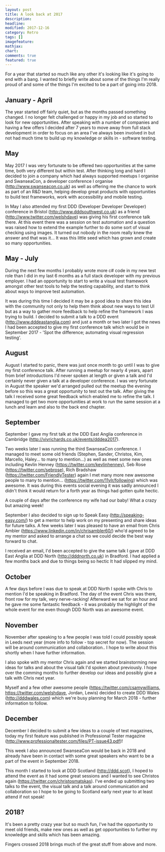```yaml
---
layout: post
title: A look back at 2017
description: 
headline: 
modified: 2017-12-16
category: Retro
tags: []
imagefeature: 
mathjax: 
chart: 
comments: true
featured: true
---
```


For a year that started so much like any other it's looking like it's going to end with a bang. I wanted to briefly write about some of the things I'm really proud of and some of the things I'm excited to be a part of going into 2018. 

## January - April

The year started off fairly quiet, but as the months passed something changed. I no longer felt challenged or happy in my job and so started to look for new opportunities. After speaking with a number of companies and having a few offers I decided after 7 years to move away from full stack development in order to focus on an area I've always been involved in but not had much time to build up my knowledge or skills in - software testing.

## May

May 2017 I was very fortunate to be offered two opportunities at the same time, both very different but within test. After thinking long and hard I decided to join a company which had always supported meetups I organise and SwanseaCon, a developer conference I organise (http://www.swanseacon.co.uk) as well as offering me the chance to work as part of an R&D team, helping develop great products with opportunities to build test frameworks, work with accessibility and mobile testing. 

In May I also attended my first DDD (Developer Developer Developer) conference in Bristol (http://www.dddsouthwest.co.uk) as a friend (http://www.twitter.com/welshdave) was giving his first conference talk there. At this event there was a session on test automation and a question was raised how to extend the example further to do some sort of visual checking using images. It turned out nobody in the room really knew the answer and that was it... It was this little seed which has grown and create so many opportunities.

## May - July

During the next few months I probably wrote more c# code in my new test role than I did in my last 6 months as a full stack developer with my previous employer. I had an opportunity to start to write a visual test framework amongst other test tools to help the testing capability, and start to think about ways to improve test automation.

It was during this time I decided it may be a good idea to share this idea with the community not only to help them think about new ways to test UI but as a way to gather more feedback to help refine the framework I was trying to build. I decided to submit a talk to a DDD event (http://www.dddeastanglia.com) and just a month or two later I got the news I had been accepted to give my first conference talk which would be in September 2017 - 'Spot the difference; automating visual regression testing'.

## August 

August I started to panic, there was just once month to go until I was to give my first conference talk. After running a meetup for nearly 4 years, apart from brief introductions I'd never spoken at length or given a talk and I'd certainly never given a talk at a developer conference. I was very fortunate in August the speaker we'd arranged pulled out the meetup the evening before so this was a great opportunity to test out the talk. After giving the talk I received some great feedback which enabled me to refine the talk. I managed to get two more opportunities at work to run the same session at a lunch and learn and also to the back end chapter.

## September 

September I gave my first talk at the DDD East Anglia conference in Cambridge (http://vivrichards.co.uk/events/dddea2017). 

Two weeks later I was running the third SwanseaCon conference. I managed to meet some old friends (Stephen, Sander, Christos, Kim, Marcello, Haley... to many to mention...) as well as meet some new ones including Kevlin Henney (https://twitter.com/kevlinhenney), Seb Rose (https://twitter.com/sebrose), Rich Bradshaw (https://twitter.com/FriendlyTester) again I met many more new awesome people to many to mention... (https://twitter.com/11vlr/following) which was awesome. It was during this events social evening it was sadly announced I didn't think it would return for a forth year as things had gotten quite hectic. 

A couple of days after the conference my wife had our baby! What a crazy but amazing week!

September I also decided to sign up to Speak Easy (http://speaking-easy.com/) to get a mentor to help work on my presenting and share ideas for future talks. A few weeks later I was pleased to have an email from Chris Ambler (https://www.linkedin.com/in/chrisambler60/) who'd agreed to be my mentor and asked to arrange a chat so we could decide the best way forward to chat.

I received an email, I'd been accepted to give the same talk I gave at DDD East Anglia at DDD North (http://dddnorth.co.uk) in Bradford. I had applied a few months back and due to things being so hectic It had slipped my mind. 

## October

A few days before I was due to speak at DDD North I spoke with Chris to mention I'd be speaking in Bradford. The day of the event Chris was there, front row for my talk, very nerve-racking! Afterward we sat for an hour and he gave me some fantastic feedback - it was probably the highlight of the whole event for me even though DDD North was an awesome event.

## November

November after speaking to a few people I was told I could possibly speak in Leeds next year (more info to follow - top secret for now). The session will be around communication and collaboration.. I hope to write about this shortly when I have further information. 

I also spoke with my mentor Chris again and we started brainstorming new ideas for talks and about the visual talk I'd spoken about previously. I hope over the comming months to further develop our ideas and possibly give a talk with Chris next year.

Myself and a few other awesome people (https://twitter.com/csamywilliams, https://twitter.com/welshdave, Jordan, Lewis) decided to create DDD Wales (http://dddwales.com) which we're busy planning for March 2018 - further information to follow.

## December 

December I decided to submit a few ideas to a couple of test magazines, today my first feature was published in Professional Tester magazine (http://www.professionaltester.com/files/PT-issue43.pdf)!

This week I also announced SwanseaCon would be back in 2018 and already have been in contact with some great speakers who want to be a part of the event in September 2018. 

This month I started to look at DDD Scotland (http://ddd.scot), I hoped to attend the event as it had some great sessions and I wanted to see Christos again (https://twitter.com/christosmatskas). I've ended up submitting two talks to the event, the visual talk and a talk around communication and collaboration so I hope to be going to Scotland early next year to at least attend if not speak!

## 2018?
It's been a pretty crazy year but so much fun, I've had the opportunity to meet old friends, make new ones as well as get opportunities to further my knowledge and skills which has been amazing.

Fingers crossed 2018 brings much of the great stuff from above and more.

